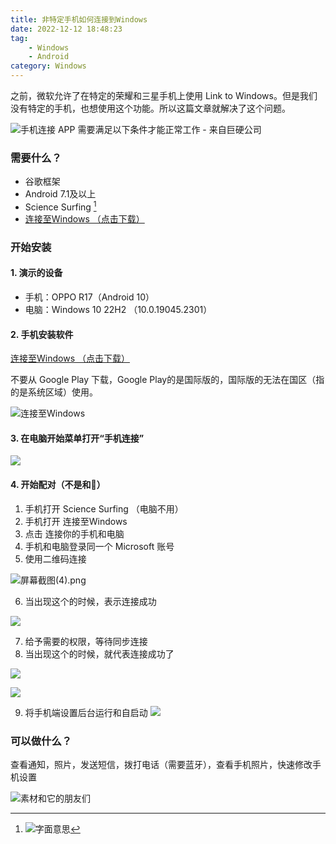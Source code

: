 ```yaml
---
title: 非特定手机如何连接到Windows
date: 2022-12-12 18:48:23
tag:
    - Windows
    - Android
category: Windows
---
```

之前，微软允许了在特定的荣耀和三星手机上使用 Link to Windows。但是我们没有特定的手机，也想使用这个功能。所以这篇文章就解决了这个问题。

![手机连接 APP 需要满足以下条件才能正常工作 - 来自巨硬公司](https://image.hestudio.org/img/2022/12/12/6396f0b252d58.png)

### 需要什么？
- 谷歌框架
- Android 7.1及以上
- Science Surfing [^1]
- [连接至Windows （点击下载）](https://res.hestudio.org/res/blog/how-to-link-to-windows/link_to_windows.apk)

[^1]: ![字面意思](https://image.hestudio.org/img/2022/12/12/6397000e41dba.png)

### 开始安装
#### 1. 演示的设备
- 手机：OPPO R17（Android 10）
- 电脑：Windows 10 22H2 （10.0.19045.2301）

#### 2. 手机安装软件
[连接至Windows （点击下载）](https://res.hestudio.org/res/blog/how-to-link-to-windows/link_to_windows.apk)

不要从 Google Play 下载，Google Play的是国际版的，国际版的无法在国区（指的是系统区域）使用。

![连接至Windows](https://image.hestudio.org/img/2022/12/12/6396fa6a5a311.png)

#### 3. 在电脑开始菜单打开“手机连接”

![](https://image.hestudio.org/img/2022/12/12/6396fb6b08a5f.png)

#### 4. 开始配对（不是和🐖）
1. 手机打开 Science Surfing （电脑不用）
2. 手机打开 连接至Windows
3. 点击 连接你的手机和电脑
4. 手机和电脑登录同一个 Microsoft 账号
5. 使用二维码连接

![屏幕截图(4).png](https://image.hestudio.org/img/2022/12/12/639700e740736.png)

6. 当出现这个的时候，表示连接成功

![](https://image.hestudio.org/img/2022/12/12/639701e01a26b.jpg)

7. 给予需要的权限，等待同步连接
8. 当出现这个的时候，就代表连接成功了 

![](https://image.hestudio.org/img/2022/12/12/6397029380f06.jpg)

![](https://image.hestudio.org/img/2022/12/12/639702c8a2821.png)

9. 将手机端设置后台运行和自启动
![](https://image.hestudio.org/img/2022/12/12/639703dbc02de.png)

### 可以做什么？
查看通知，照片，发送短信，拨打电话（需要蓝牙），查看手机照片，快速修改手机设置

![素材和它的朋友们](https://image.hestudio.org/img/2022/12/12/639704d14a6c8.png)

